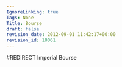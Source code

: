 ```yaml
---
IgnoreLinking: true
Tags: None
Title: Bourse
draft: false
revision_date: 2012-09-01 11:42:17+00:00
revision_id: 10061
---
```


#REDIRECT Imperial Bourse
